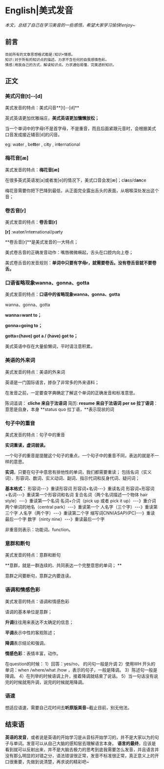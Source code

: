 # English|美式发音
*本文，总结了自己在学习美音的一些感悟，希望大家学习愉快!enjoy~*

## 前言
    目前所有的文章思想格式都是:知识+情感。
    知识:对于所有的知识点的描述。力求不含任何的自我感情色彩。
    情感:用我自己的方式，解读知识点。力求通俗易懂，完美透析知识。

## 正文
### 美式闪音[t]--[d]
美式发音的特点：美式闪音**[t]--[d]**

英式英语更加优雅端庄，**美式英语更加慵懒放松；**
 
当一个单词中的字母t不是首字母，不是重音，而且后面紧跟元音时，会根据美式口音发成接近辅音[d]的闪音。

eg: wa**t**er , be**tt**er , ci**t**y , in**t**ernational


### 梅花音[æ]
美式发音的特点：**梅花音[æ]**

在很多英式英语发[a]或者发[e]的情况下，美式口音会发[æ]；cl**a**ss/d**an**ce
 
梅花音需要你把下巴降到最低，从正面完全露出舌头的表面，从咽喉深处发出这个音；


### 卷舌音[r]
美式发音的特点：**卷舌音[r]**

**[r]** :wate**r**/inte**r**national/pa**r**ty

**卷舌音[r]**是美式发音的一大特点；
 
美式卷舌音的正确发音动作：嘴唇微微噘起，舌头在口腔内向上卷；
 
美式卷舌音的发音规则：**单词中只要有字母r，就需要卷舌。没有卷舌音就不要卷舌。**


### 口语省略现象wanna、gonna、gotta
美式发音的特点：**口语中的省略现象wanna、gonna、gotta**

wanna、gonna、gotta

**wanna=want to；**
 
**gonna=going to；**
 
**gotta=(have) got a / (have) got to；**
 
美式英语中存在大量偷懒词，平时请注意积累。

### 美语的外来词
美式发音的特点：美语的外来词

英语是一门国际语言，掺杂了非常多的外来语料；
 
在发音之前，一定要查字典确定了解这个单词的正确发音和标准意思。

陈词滥调： **cliche 来自于法语词**
简历: **resume 来自于法语词**
**per se 拉丁语词**：意思是自身，本身
**status quo 拉丁语，**表示现状的词

### 句子中的重音
美式发音的特点：句子中的重音

**实词重读，虚词弱读。**

一个句子的重音是提醒这个句子的重点，一个句子中的重音不同，表达的就是不一样的意思。

**实词**，只要在句子中意思有排他性的单词，我们都需要重读；
包括名词（实义词）、形容词、数词、实义动词、副词、指示代词和反身代词、疑问词；

**基本格式：**
形容词---》重读形容词
形容词+名词---》重读名词
形容词+形容词+名词---》重读第一个形容词和名词
复合名词（两个名词描述一个物体 hair style）---》重读第一个名词
名词+介词（pick up 或者 pick it up）---》重介词
两个单词的地名（central park）---》重读第一个
人名字（三个字）---》重读第三个字
人名字（两个字）---》重读第二个字
缩写词CNN(ASAP)(PC)---》重读最后一个字
数字（ninty nine）---》重读最后一个字

非重音则表示：功能词。function。


### 意群和断句
美式发音的特点：意群和断句

**意群，就是一群连续的、共同表达一个完整意思的单词； **
 
意群之间要断句，意群之内要连读。


### 语调和情感色彩
美式发音的特点：语调和情感色彩

语调的基本单位是意群；
 
**升调**往往用来表达不太确定的信息；
 
**平调**表示中性的客观陈述；
 
**降调**表示结论和强调。

**情感色彩**：表情丰富，动作。

在question的时候：
1）回答：yes/no， 的问句一般是升调
2）使用WH 开头的单词：when /where/what /how ，表示的句子，一般是降调。
3）陈述句一般是降调。
4）在列举的时候语调上升，接着降调就结束了说话。
5）当一句话没有说完的时候就用升调，说完的时候就用降调。

### 语速
想适应语速，需要自己花时间去**听原版美音**~截止目前，别无他法。

## 结束语
**英语的发音**，或者说是英语的开始学习是从音标开始学习的，并不是大家以为的句子与单词。发音可以从自己大脑的感知层去理解语言本身。
**语言的最终**，应该是看到就可以反射出来，并不是大脑去极力的思考到底我需要怎么发音，并且语言并没有那么明显的对错之分，语法错误很正常，发音不标准很正常，真正意义上的开口很重要，先做到说清楚，再求说的精彩吧~











